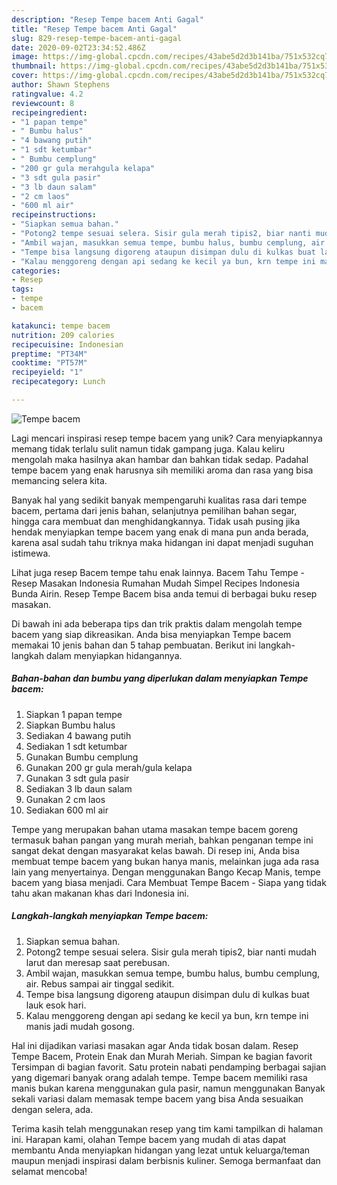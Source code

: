 ```yaml
---
description: "Resep Tempe bacem Anti Gagal"
title: "Resep Tempe bacem Anti Gagal"
slug: 829-resep-tempe-bacem-anti-gagal
date: 2020-09-02T23:34:52.486Z
image: https://img-global.cpcdn.com/recipes/43abe5d2d3b141ba/751x532cq70/tempe-bacem-foto-resep-utama.jpg
thumbnail: https://img-global.cpcdn.com/recipes/43abe5d2d3b141ba/751x532cq70/tempe-bacem-foto-resep-utama.jpg
cover: https://img-global.cpcdn.com/recipes/43abe5d2d3b141ba/751x532cq70/tempe-bacem-foto-resep-utama.jpg
author: Shawn Stephens
ratingvalue: 4.2
reviewcount: 8
recipeingredient:
- "1 papan tempe"
- " Bumbu halus"
- "4 bawang putih"
- "1 sdt ketumbar"
- " Bumbu cemplung"
- "200 gr gula merahgula kelapa"
- "3 sdt gula pasir"
- "3 lb daun salam"
- "2 cm laos"
- "600 ml air"
recipeinstructions:
- "Siapkan semua bahan."
- "Potong2 tempe sesuai selera. Sisir gula merah tipis2, biar nanti mudah larut dan meresap saat perebusan."
- "Ambil wajan, masukkan semua tempe, bumbu halus, bumbu cemplung, air. Rebus sampai air tinggal sedikit."
- "Tempe bisa langsung digoreng ataupun disimpan dulu di kulkas buat lauk esok hari."
- "Kalau menggoreng dengan api sedang ke kecil ya bun, krn tempe ini manis jadi mudah gosong."
categories:
- Resep
tags:
- tempe
- bacem

katakunci: tempe bacem 
nutrition: 209 calories
recipecuisine: Indonesian
preptime: "PT34M"
cooktime: "PT57M"
recipeyield: "1"
recipecategory: Lunch

---
```



![Tempe bacem](https://img-global.cpcdn.com/recipes/43abe5d2d3b141ba/751x532cq70/tempe-bacem-foto-resep-utama.jpg)

Lagi mencari inspirasi resep tempe bacem yang unik? Cara menyiapkannya memang tidak terlalu sulit namun tidak gampang juga. Kalau keliru mengolah maka hasilnya akan hambar dan bahkan tidak sedap. Padahal tempe bacem yang enak harusnya sih memiliki aroma dan rasa yang bisa memancing selera kita.

Banyak hal yang sedikit banyak mempengaruhi kualitas rasa dari tempe bacem, pertama dari jenis bahan, selanjutnya pemilihan bahan segar, hingga cara membuat dan menghidangkannya. Tidak usah pusing jika hendak menyiapkan tempe bacem yang enak di mana pun anda berada, karena asal sudah tahu triknya maka hidangan ini dapat menjadi suguhan istimewa.

Lihat juga resep Bacem tempe tahu enak lainnya. Bacem Tahu Tempe - Resep Masakan Indonesia Rumahan Mudah Simpel Recipes Indonesia Bunda Airin. Resep Tempe Bacem bisa anda temui di berbagai buku resep masakan.


Di bawah ini ada beberapa tips dan trik praktis dalam mengolah tempe bacem yang siap dikreasikan. Anda bisa menyiapkan Tempe bacem memakai 10 jenis bahan dan 5 tahap pembuatan. Berikut ini langkah-langkah dalam menyiapkan hidangannya.

<!--inarticleads1-->

##### Bahan-bahan dan bumbu yang diperlukan dalam menyiapkan Tempe bacem:

1. Siapkan 1 papan tempe
1. Siapkan  Bumbu halus
1. Sediakan 4 bawang putih
1. Sediakan 1 sdt ketumbar
1. Gunakan  Bumbu cemplung
1. Gunakan 200 gr gula merah/gula kelapa
1. Gunakan 3 sdt gula pasir
1. Sediakan 3 lb daun salam
1. Gunakan 2 cm laos
1. Sediakan 600 ml air


Tempe yang merupakan bahan utama masakan tempe bacem goreng termasuk bahan pangan yang murah meriah, bahkan penganan tempe ini sangat dekat dengan masyarakat kelas bawah. Di resep ini, Anda bisa membuat tempe bacem yang bukan hanya manis, melainkan juga ada rasa lain yang menyertainya. Dengan menggunakan Bango Kecap Manis, tempe bacem yang biasa menjadi. Cara Membuat Tempe Bacem - Siapa yang tidak tahu akan makanan khas dari Indonesia ini. 

<!--inarticleads2-->

##### Langkah-langkah menyiapkan Tempe bacem:

1. Siapkan semua bahan.
1. Potong2 tempe sesuai selera. Sisir gula merah tipis2, biar nanti mudah larut dan meresap saat perebusan.
1. Ambil wajan, masukkan semua tempe, bumbu halus, bumbu cemplung, air. Rebus sampai air tinggal sedikit.
1. Tempe bisa langsung digoreng ataupun disimpan dulu di kulkas buat lauk esok hari.
1. Kalau menggoreng dengan api sedang ke kecil ya bun, krn tempe ini manis jadi mudah gosong.


Hal ini dijadikan variasi masakan agar Anda tidak bosan dalam. Resep Tempe Bacem, Protein Enak dan Murah Meriah. Simpan ke bagian favorit Tersimpan di bagian favorit. Satu protein nabati pendamping berbagai sajian yang digemari banyak orang adalah tempe. Tempe bacem memiliki rasa manis bukan karena menggunakan gula pasir, namun menggunakan Banyak sekali variasi dalam memasak tempe bacem yang bisa Anda sesuaikan dengan selera, ada. 

Terima kasih telah menggunakan resep yang tim kami tampilkan di halaman ini. Harapan kami, olahan Tempe bacem yang mudah di atas dapat membantu Anda menyiapkan hidangan yang lezat untuk keluarga/teman maupun menjadi inspirasi dalam berbisnis kuliner. Semoga bermanfaat dan selamat mencoba!

